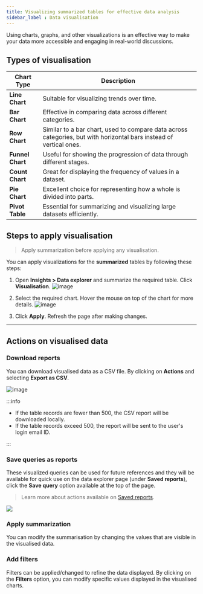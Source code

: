 ```yaml
---
title: Visualizing summarized tables for effective data analysis
sidebar_label : Data visualisation
---
```


Using charts, graphs, and other visualizations is an effective way to make your data more accessible and engaging in real-world discussions. 


## Types of visualisation


| Chart Type      | Description                                                                                                                                                                                                                                          |
|-----------------|------------------------------------------------------------------------------------------------------------------------------------------------------------------------------------------------------------------------------------------------------|
| **Line Chart**  | Suitable for visualizing trends over time.                                                                                         |
| **Bar Chart**   | Effective in comparing data across different categories. |
| **Row Chart**   | Similar to a bar chart, used to compare data across categories, but with horizontal bars instead of vertical ones.  |
| **Funnel Chart**| Useful for showing the progression of data through different stages.  |
| **Count Chart** | Great for displaying the frequency of values in a dataset. |
| **Pie Chart**   | Excellent choice for representing how a whole is divided into parts. |
| **Pivot Table** | Essential for summarizing and visualizing large datasets efficiently. |


## Steps to apply visualisation

> Apply summarization before applying any visualisation. 

You can apply visualizations for the **summarized** tables by following these steps:

1. Open **Insights > Data explorer** and summarize the required table. Click **Visualisation**.
    ![image](https://imgur.com/97U2t0D.png)
    
2. Select the required chart. Hover the mouse on top of the chart for more details.
    ![image](https://imgur.com/oAxndWI.png)

3. Click **Apply**. Refresh the page after making changes.


----

## Actions on visualised data 

### Download reports 

You can download visualised data as a CSV file. By clicking on **Actions** and selecting **Export as CSV**.

![image](https://imgur.com/dvEmpnw.png)

:::info
- If the table records are fewer than 500, the CSV report will be downloaded locally. 
- If the table records exceed 500, the report will be sent to the user's login email ID.

:::


### Save queries as reports

These visualized queries can be used for future references and they will be available for quick use on the data explorer page (under **Saved reports**), click the **Save query** option available at the top of the page. 

> Learn more about actions available on [Saved reports](https://docs.yellow.ai/docs/platform_concepts/growth/dataexplorer/savedreportsactions).

![](https://hackmd.io/_uploads/HyqYX15r2.png)



### Apply summarization

You can modify the summarisation by changing the values that are visible in the visualised data.


### Add filters 

Filters can be applied/changed to refine the data displayed. By clicking on the **Filters** option, you can modify specific values displayed in the visualised charts. 

